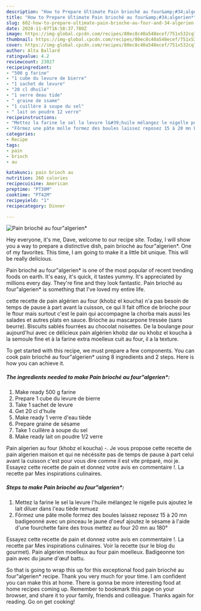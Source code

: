 ```yaml
---
description: "How to Prepare Ultimate Pain brioché au four&amp;#34;algerien*"
title: "How to Prepare Ultimate Pain brioché au four&amp;#34;algerien*"
slug: 602-how-to-prepare-ultimate-pain-brioche-au-four-and-34-algerien
date: 2020-11-07T16:58:37.780Z
image: https://img-global.cpcdn.com/recipes/80ec8c40a548ecef/751x532cq70/pain-brioche-au-fouralgerien-photo-principale-de-la-recette.jpg
thumbnail: https://img-global.cpcdn.com/recipes/80ec8c40a548ecef/751x532cq70/pain-brioche-au-fouralgerien-photo-principale-de-la-recette.jpg
cover: https://img-global.cpcdn.com/recipes/80ec8c40a548ecef/751x532cq70/pain-brioche-au-fouralgerien-photo-principale-de-la-recette.jpg
author: Alta Ballard
ratingvalue: 4.2
reviewcount: 23027
recipeingredient:
- "500 g farine"
- "1 cube du levure de bierre"
- "1 sachet de levure"
- "20 cl dhuile"
- "1 verre deau tide"
- " graine de ssame"
- "1 cuillère à soupe du sel"
- " lait on poudre 12 verre"
recipeinstructions:
- "Mettez la farine le sel la levure l&#39;huile mélangez le nigelle puis ajoutez le lait diluer dans l&#39;eau tiède remuez"
- "Fôrmez une pâte molle formez des boules laissez reposez 15 à 20 mn badigeonné avec un pinceau le jaune d&#39;oeuf ajoutez le sésame à l&#39;aide d&#39;une fourchette faire des trous mettez au four 20 mn au 180°"
categories:
- Recipe
tags:
- pain
- brioch
- au

katakunci: pain brioch au 
nutrition: 260 calories
recipecuisine: American
preptime: "PT30M"
cooktime: "PT42M"
recipeyield: "1"
recipecategory: Dinner

---
```



![Pain brioché au four&#34;algerien*](https://img-global.cpcdn.com/recipes/80ec8c40a548ecef/751x532cq70/pain-brioche-au-fouralgerien-photo-principale-de-la-recette.jpg)

Hey everyone, it's me, Dave, welcome to our recipe site. Today, I will show you a way to prepare a distinctive dish, pain brioché au four&#34;algerien*. One of my favorites. This time, I am going to make it a little bit unique. This will be really delicious.

Pain brioché au four&#34;algerien* is one of the most popular of recent trending foods on earth. It's easy, it's quick, it tastes yummy. It's appreciated by millions every day. They're fine and they look fantastic. Pain brioché au four&#34;algerien* is something that I've loved my entire life.

cette recette de pain algérien au four (khobz el koucha) n&#39;a pas besoin de temps de pause à part avant la cuisson, ce qui Il fait office de brioche pour le ftour mais surtout c&#39;est le pain qui accompagne la chorba mais aussi les salades et autres plats en sauce. Brioche au mascarpone tressée (sans beurre). Biscuits sablés fourrées au chocolat noisettes. De la boulange pour aujourd&#39;hui avec ce délicieux pain algérien khobz dar ou khobz el koucha à la semoule fine et à la farine extra moelleux cuit au four, il a la texture.


To get started with this recipe, we must prepare a few components. You can cook pain brioché au four&#34;algerien* using 8 ingredients and 2 steps. Here is how you can achieve it.

<!--inarticleads1-->

##### The ingredients needed to make Pain brioché au four&#34;algerien*:

1. Make ready 500 g farine
1. Prepare 1 cube du levure de bierre
1. Take 1 sachet de levure
1. Get 20 cl d&#39;huile
1. Make ready 1 verre d&#39;eau tiède
1. Prepare  graine de sésame
1. Take 1 cuillère à soupe du sel
1. Make ready  lait on poudre 1/2 verre


Pain algerien au four (khobz el koucha) -. Je vous propose cette recette de pain algerien maison et qui ne nécéssite pas de temps de pause à part celui avant la cuisson c&#39;est pour vous dire comme il est vite préparé, moi je. Essayez cette recette de pain et donnez votre avis en commentaire !. La recette par Mes inspirations culinaires. 

<!--inarticleads2-->

##### Steps to make Pain brioché au four&#34;algerien*:

1. Mettez la farine le sel la levure l&#39;huile mélangez le nigelle puis ajoutez le lait diluer dans l&#39;eau tiède remuez
1. Fôrmez une pâte molle formez des boules laissez reposez 15 à 20 mn badigeonné avec un pinceau le jaune d&#39;oeuf ajoutez le sésame à l&#39;aide d&#39;une fourchette faire des trous mettez au four 20 mn au 180°


Essayez cette recette de pain et donnez votre avis en commentaire !. La recette par Mes inspirations culinaires. Voir la recette (sur le blog du gourmet). Pain algerien moelleux au four pain moelleux. Badigeonne ton pain avec du jaune d&#39;œuf battu. 

So that is going to wrap this up for this exceptional food pain brioché au four&#34;algerien* recipe. Thank you very much for your time. I am confident you can make this at home. There is gonna be more interesting food at home recipes coming up. Remember to bookmark this page on your browser, and share it to your family, friends and colleague. Thanks again for reading. Go on get cooking!
